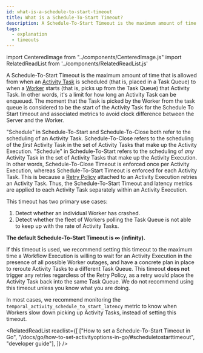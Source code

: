 ```yaml
---
id: what-is-a-schedule-to-start-timeout
title: What is a Schedule-To-Start Timeout?
description: A Schedule-To-Start Timeout is the maximum amount of time that is allowed from when an Activity Task is placed in a Task Queue to when a Worker picks it up from the Task Queue.
tags:
  - explanation
  - timeouts
---
```


import CenteredImage from "../components/CenteredImage.js"
import RelatedReadList from '../components/RelatedReadList.js'

A Schedule-To-Start Timeout is the maximum amount of time that is allowed from when an [Activity Task](/docs/content/what-is-an-activity-task) is scheduled (that is, placed in a Task Queue) to when a [Worker](/docs/content/what-is-a-worker) starts (that is, picks up from the Task Queue) that Activity Task.
In other words, it's a limit for how long an Activity Task can be enqueued.
The moment that the Task is picked by the Worker from the task queue is considered to be the start of the Activity Task for the Schedule To Start timeout and associated metrics to avoid clock difference between the Server and the Worker.

<CenteredImage
imagePath="/diagrams/schedule-to-start-timeout.svg"
imageSize="100"
title="Schedule-To-Start Timeout period"
/>

"Schedule" in Schedule-To-Start and Schedule-To-Close both refer to the scheduling of an Activity Task.
Schedule-To-Close refers to the scheduling of the *first* Activity Task in the set of Activity Tasks that make up the Activity Execution.
"Schedule" in Schedule-To-Start refers to the scheduling of *any* Activity Task in the set of Activity Tasks that make up the Activity Execution.
In other words, Schedule-To-Close Timeout is enforced once per Activity Execution, whereas Schedule-To-Start Timeout is enforced for each Activity Task.
This is because a [Retry Policy](/docs/content/what-is-a-retry-policy) attached to an Activity Execution retries an Activity Task.
Thus, the Schedule-To-Start Timeout and latency metrics are applied to each Activity Task separately within an Activity Execution.

<CenteredImage
imagePath="/diagrams/schedule-to-start-timeout-with-retry.svg"
imageSize="100"
title="Start-To-Close Timeout period with retries"
/>

This timeout has two primary use cases:

1. Detect whether an individual Worker has crashed.
2. Detect whether the fleet of Workers polling the Task Queue is not able to keep up with the rate of Activity Tasks.

**The default Schedule-To-Start Timeout is ∞ (infinity).**

If this timeout is used, we recommend setting this timeout to the maximum time a Workflow Execution is willing to wait for an Activity Execution in the presence of all possible Worker outages, and have a concrete plan in place to reroute Activity Tasks to a different Task Queue.
This timeout **does not** trigger any retries regardless of the Retry Policy, as a retry would place the Activity Task back into the same Task Queue.
We do not recommend using this timeout unless you know what you are doing.

In most cases, we recommend monitoring the `temporal_activity_schedule_to_start_latency` metric to know when Workers slow down picking up Activity Tasks, instead of setting this timeout.

<RelatedReadList
readlist={[
["How to set a Schedule-To-Start Timeout in Go", "/docs/go/how-to-set-activityoptions-in-go/#scheduletostarttimeout", "developer guide"],
]}
/>
